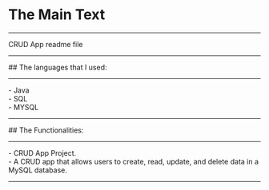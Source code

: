 # The Main Text
<hr>
CRUD App readme file
<hr>
## The languages that I used:
<hr>
- Java <br>
- SQL <br>
- MYSQL <br>
<hr>
## The Functionalities:
<hr>
- CRUD App Project.<br>
-  A CRUD app that allows users to create, read, update, and delete data in a MySQL database.<br>
<hr>

